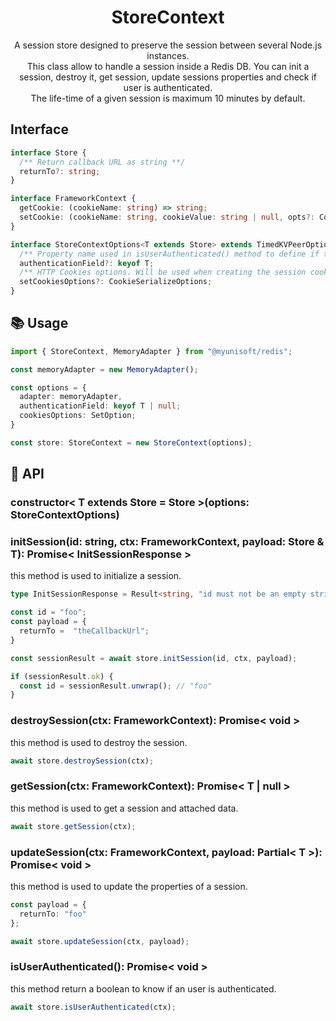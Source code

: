 <h1 align="center">
  StoreContext
</h1>

<p align="center">
  A session store designed to preserve the session between several Node.js instances. <br/>
  This class allow to handle a session inside a Redis DB. You can init a session, destroy it, get session, update sessions properties and check if user is authenticated. <br/>
  The life-time of a given session is maximum 10 minutes by default.
</p>

## Interface

```ts
interface Store {
  /** Return callback URL as string **/
  returnTo?: string;
}

interface FrameworkContext {
  getCookie: (cookieName: string) => string;
  setCookie: (cookieName: string, cookieValue: string | null, opts?: CookieSerializeOptions) => void
}

interface StoreContextOptions<T extends Store> extends TimedKVPeerOptions {
  /** Property name used in isUserAuthenticated() method to define if the user is authenticated or not **/
  authenticationField?: keyof T;
  /** HTTP Cookies options. Will be used when creating the session cookie. **/
  setCookiesOptions?: CookieSerializeOptions;
}
```

## 📚 Usage

```ts
import { StoreContext, MemoryAdapter } from "@myunisoft/redis";

const memoryAdapter = new MemoryAdapter();

const options = {
  adapter: memoryAdapter,
  authenticationField: keyof T | null;
  cookiesOptions: SetOption;
}

const store: StoreContext = new StoreContext(options);
```

## 📜 API

### constructor< T extends Store = Store >(options: StoreContextOptions<T>)

### initSession(id: string, ctx: FrameworkContext, payload: Store & T): Promise< InitSessionResponse >

this method is used to initialize a session.

```ts
type InitSessionResponse = Result<string, "id must not be an empty string">;

const id = "foo";
const payload = {
  returnTo =  "theCallbackUrl";
}

const sessionResult = await store.initSession(id, ctx, payload);

if (sessionResult.ok) {
  const id = sessionResult.unwrap(); // "foo"
}
```

### destroySession(ctx: FrameworkContext): Promise< void >

this method is used to destroy the session.

```ts
await store.destroySession(ctx);
```

### getSession(ctx: FrameworkContext): Promise< T | null >

this method is used to get a session and attached data.

```ts
await store.getSession(ctx);
```

### updateSession(ctx: FrameworkContext, payload: Partial< T >): Promise< void >

this method is used to update the properties of a session.

```ts
const payload = {
  returnTo: "foo"
};

await store.updateSession(ctx, payload);
```

### isUserAuthenticated(): Promise< void >

this method return a boolean to know if an user is authenticated.

```ts
await store.isUserAuthenticated(ctx);
```
